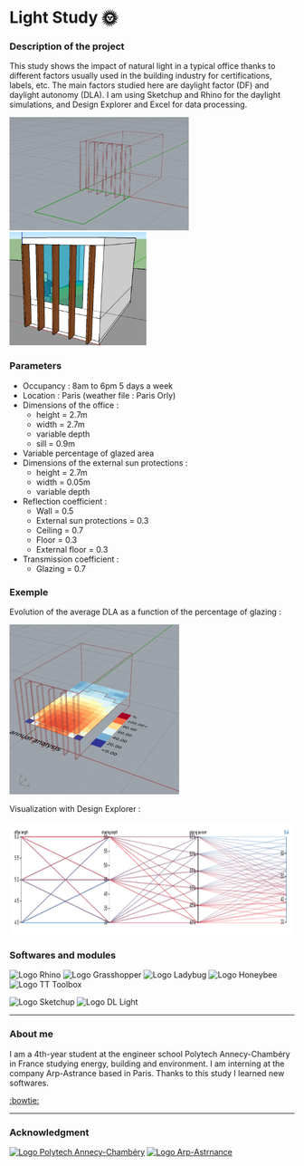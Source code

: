# Light Study :sun_with_face:

### Description of the project

This study shows the impact of natural light in a typical office thanks to different factors usually used in the building industry for certifications, labels, etc. The main factors studied here are daylight factor (DF) and daylight autonomy (DLA). I am using Sketchup and Rhino for the daylight simulations, and Design Explorer and Excel for data processing.

<img src="Rhino Files/photos/office exemple 1.PNG" height="200"/> <img src="Sketchup%20files/Bureau%204%2C5m/Bureau%204%2C5m%20-%2040%25%20-%2030cm/cas%201.PNG" height="200"/> 

### Parameters

- Occupancy : 8am to 6pm 5 days a week
- Location : Paris (weather file : Paris Orly)
- Dimensions of the office : 
     - height = 2.7m
     - width = 2.7m
     - variable depth
     - sill = 0.9m
-	Variable percentage of glazed area 
- Dimensions of the external sun protections :
     - height = 2.7m
     - width = 0.05m
     - variable depth
- Reflection coefficient :
     - Wall = 0.5
     - External sun protections = 0.3
     - Ceiling = 0.7
     - Floor = 0.3
     - External floor = 0.3
- Transmission coefficient :
     - Glazing = 0.7

### Exemple

Evolution of the average DLA as a function of the percentage of glazing : 

<img src="Rhino%20Files/photos/Evolution%20ALJ%20Average.gif" height="300"/>

Visualization with Design Explorer :

<img src="Rhino%20Files/photos/visualisation%20design%20explorer.PNG" height="200"/>

### Softwares and modules

<img src="https://www.mav-npdc.com/wp-content/uploads/2019/03/rhinoceros-5-cad-software.jpg" height="75" title="Logo Rhino" alt="Logo Rhino"> <img src="https://seeklogo.com/images/G/grasshopper-3d-logo-B55A18550D-seeklogo.com.png" height="75" title="Logo Grasshopper" alt="Logo Grasshopper"> <img src="https://www.ladybug.tools/assets/img/logo.png" height="75" title="Logo Ladybug" alt="Logo Ladybug"> <img src="https://www.ladybug.tools/assets/img/honeybee-large.png" height="75" title="Logo Honeybee" alt="Logo Honeybee"> <img src="https://static.food4rhino.com/s3fs-public/users-files/core-studio/app/tttoolboxlarge0.jpg" height="75" title="Logo TT Toolbox" alt="Logo TT Toolbox"> 

<img src="https://www.dea.fr/wp-content/uploads/2017/01/logo-sketchup.jpg" height="75" title="Logo Sketchup" alt="Logo Sketchup"> <img src="https://deluminaelab.com/company/fr/assets/images/logo-deluminae-2018-148x145.png" height="75" title="Logo DL Light" alt="Logo DL Light">

---

### About me
I am a 4th-year student at the engineer school Polytech Annecy-Chambéry in France studying energy, building and environment. I am interning at the company Arp-Astrance based in Paris. Thanks to this study I learned new softwares.

<a href="http://www.linkedin.com/in/lenad-antoni">:bowtie:</a>

---

### Acknowledgment
<a href="https://www.polytech.univ-smb.fr/"><img src="https://www.usinenouvelle.com/mediatheque/4/9/5/000625594_image_600x315.png" height="150" title="Logo Polytech Annecy-Chambéry" alt="Logo Polytech Annecy-Chambéry"></a> <a href="https://www.arp-astrance.com/"><img src="https://pbs.twimg.com/media/Dd5jLDXUQAEaQIl.jpg" height="150" title="Logo Arp-Astrnance" alt="Logo Arp-Astrnance"></a> 
